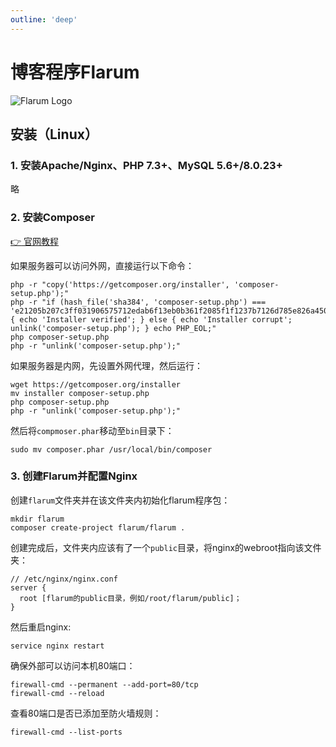 ```yaml
---
outline: 'deep'
---
```


# 博客程序Flarum

![Flarum Logo](/images/flarum-logo.png)

## 安装（Linux）

### 1. 安装Apache/Nginx、PHP 7.3+、MySQL 5.6+/8.0.23+

略

### 2. 安装Composer

[:point_right: 官网教程](https://getcomposer.org/download/)

如果服务器可以访问外网，直接运行以下命令：

``` shell
php -r "copy('https://getcomposer.org/installer', 'composer-setup.php');"
php -r "if (hash_file('sha384', 'composer-setup.php') === 'e21205b207c3ff031906575712edab6f13eb0b361f2085f1f1237b7126d785e826a450292b6cfd1d64d92e6563bbde02') { echo 'Installer verified'; } else { echo 'Installer corrupt'; unlink('composer-setup.php'); } echo PHP_EOL;"
php composer-setup.php
php -r "unlink('composer-setup.php');"
```

如果服务器是内网，先设置外网代理，然后运行：
``` shell
wget https://getcomposer.org/installer
mv installer composer-setup.php
php composer-setup.php
php -r "unlink('composer-setup.php');"
```

然后将`compmoser.phar`移动至`bin`目录下：
``` shell
sudo mv composer.phar /usr/local/bin/composer
```


### 3. 创建Flarum并配置Nginx

创建`flarum`文件夹并在该文件夹内初始化flarum程序包：

``` shell
mkdir flarum
composer create-project flarum/flarum .
```

创建完成后，文件夹内应该有了一个`public`目录，将nginx的webroot指向该文件夹：

```
// /etc/nginx/nginx.conf
server {
  root [flarum的public目录，例如/root/flarum/public]；
}
```

然后重启nginx:

``` shell
service nginx restart
```

确保外部可以访问本机80端口：

``` shell
firewall-cmd --permanent --add-port=80/tcp
firewall-cmd --reload
```

查看80端口是否已添加至防火墙规则：

``` shell
firewall-cmd --list-ports
```